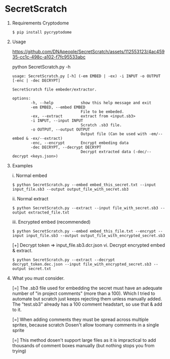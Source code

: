 # SecretScratch

1. Requirements 
   Cryptodome
   ~~~
   $ pip install pycryptodome
   ~~~

3. Usage


   https://github.com/DNApeople/SecretScratch/assets/112553123/4ac45935-cc1c-498c-a102-f7fc95533abc


   python SecretScratch.py -h
   ~~~~~~
   usage: SecretScratch.py [-h] (-em EMBED | -ex) -i INPUT -o OUTPUT [-enc | -dec DECRYPT]

   SecretScratch file embeder/extractor.

   options:
           -h, --help            show this help message and exit
           -em EMBED, --embed EMBED
                                 File to be embeded.
           -ex, --extract        extract from <input.sb3>
           -i INPUT, --input INPUT
                                 Scratch .sb3 file.
           -o OUTPUT, --output OUTPUT
                                 Output file (Can be used with -em/--embed & -ex/--extract)
           -enc, --encrypt       Encrypt embeding data
           -dec DECRYPT, --decrypt DECRYPT
                                 Decrypt extracted data (-dec/--decrypt <keys.json>)
   ~~~~~~

4. Examples
   
   i. Normal embed
   ~~~
   $ python SecretScratch.py --embed embed_this_secret.txt --input input_file.sb3 --output output_file_with_secret.sb3 
   ~~~
   ii. Normal extract
   ~~~
   $ python SecretScratch.py --extract --input file_with_secret.sb3 --output extracted_file.txt 
   ~~~
   
   iii. Encrypted embed (recommended)
   ~~~
   $ python SecretScratch.py --embed embed_this_file.txt --encrypt --input input_file.sb3 --output output_file_with_encrypted_secret.sb3
   ~~~
      [+] Decrypt token => input_file.sb3.dcr.json
   vi. Decrypt encrypted embed & extract.
   ~~~
   $ python SecretScratch.py --extract --decrypt decrypt_token.dec.json --input file_with_encrypted_secret.sb3 --output secret.txt
   ~~~

5. What you must consider.

   [=] The .sb3 file used for embedding the secret must have an adequate number of "in project comments" (more than a 100).
      Which I tried to automate but scratch just keeps rejecting them unless manually added.
      The "test.sb3" already has a 100 comment headstart, so use that & add to it.
   
   [=] When adding comments they must be spread across multiple sprites, because scratch Dosen't allow toomany comments in a single sprite

   [=] This method dosen't support large files as it is impractical to add thousands of comment boxes manually (but nothing stops you from trying)
      
